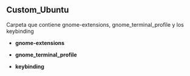 ## Custom_Ubuntu

Carpeta que contiene gnome-extensions, gnome_terminal_profile y los keybinding

- **gnome-extensions**

- **gnome_terminal_profile**

- **keybinding**

